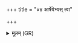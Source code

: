 +++
title = "०४ आर्षेयेभ्यस् त्वा"

+++
<details><summary>मूलम् (GR)</summary>

आर्षेयेभ्यस् त्वा (…) ॥
</details>